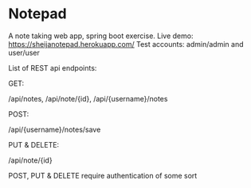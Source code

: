 # Notepad
A note taking web app, spring boot exercise. 
Live demo:  https://sheijanotepad.herokuapp.com/
Test accounts: admin/admin and user/user

List of REST api endpoints:

GET:

/api/notes, 
/api/note/{id}, 
/api/{username}/notes

POST:

/api/{username}/notes/save

PUT & DELETE:

/api/note/{id}

POST, PUT & DELETE require authentication of some sort
